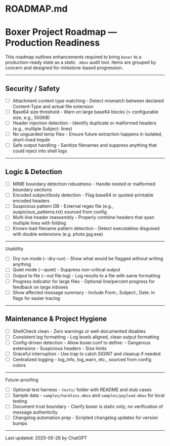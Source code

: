 # ROADMAP.md

# Boxer Project Roadmap — Production Readiness

This roadmap outlines enhancements required to bring `boxer` to a production-ready state as a static `.mbox` audit tool. Items are grouped by concern and designed for milestone-based progression.

-------------------------------------------------------------------------------

Security / Safety
-------------------------------------------------------------------------------

- [ ] Attachment content type matching
      - Detect mismatch between declared Content-Type and actual file extension
- [ ] Base64 size threshold
      - Warn on large base64 blocks (> configurable size, e.g., 500KB)
- [ ] Header injection detection
      - Identify duplicate or malformed headers (e.g., multiple Subject: lines)
- [ ] No unguarded temp files
      - Ensure future extraction happens in isolated, short-lived tmpdir
- [ ] Safe output handling
      - Sanitize filenames and suppress anything that could inject into shell logs

-------------------------------------------------------------------------------

Logic & Detection
-------------------------------------------------------------------------------

- [ ] MIME boundary detection robustness
      - Handle nested or malformed boundary sections
- [ ] Encoded subject/body detection
      - Flag base64 or quoted-printable encoded headers
- [ ] Suspicious pattern DB
      - External regex file (e.g., suspicious_patterns.txt) sourced from config
- [ ] Multi-line header reassembly
      - Properly combine headers that span multiple lines with folding
- [ ] Known-bad filename pattern detection
      - Detect executables disguised with double extensions (e.g. photo.jpg.exe)

-------------------------------------------------------------------------------
Usability

- [ ] Dry run mode (--dry-run)
      - Show what would be flagged without writing anything
- [ ] Quiet mode (--quiet)
      - Suppress non-critical output
- [ ] Output to file (--out file.log)
      - Log results to a file with same formatting
- [ ] Progress indicator for large files
      - Optional line/percent progress for feedback on large inboxes
- [ ] Show affected message summary
      - Include From:, Subject:, Date: in flags for easier tracing

-------------------------------------------------------------------------------

Maintenance & Project Hygiene
-------------------------------------------------------------------------------

- [ ] ShellCheck clean
      - Zero warnings or well-documented disables
- [ ] Consistent log formatting
      - Log levels aligned, clean output formatting
- [ ] Config-driven detection
      - Allow boxer.conf to define:
          - Dangerous extensions
          - Suspicious headers
          - Size limits
- [ ] Graceful interruption
      - Use trap to catch SIGINT and cleanup if needed
- [ ] Centralized logging
      - log_info, log_warn, etc., sourced from config colors

-------------------------------------------------------------------------------
Future-proofing

- [ ] Optional test harness
      - `tests/` folder with README and stub cases
- [ ] Sample data
      - `samples/harmless.mbox` and `samples/payload.mbox` for local testing
- [ ] Document trust boundary
      - Clarify boxer is static only; no verification of message authenticity
- [ ] Changelog automation prep
      - Scripted changelog updates for version bumps

-------------------------------------------------------------------------------
Last updated: 2025-05-26 by ChatGPT
